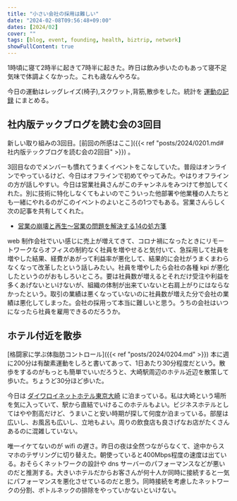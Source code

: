```yaml
---
title: "小さい会社の採用は難しい"
date: "2024-02-08T09:56:48+09:00"
dates: [2024/02]
cover: ""
tags: [blog, event, founding, health, biztrip, network]
showFullContent: true
---
```


1時頃に寝て2時半に起きて7時半に起きた。昨日は飲み歩いたのもあって寝不足気味で体調よくなかった。これも歳なんやろな。

今日の運動はレッグレイズ(椅子),スクワット,背筋,散歩をした。統計を [運動の記録](https://docs.google.com/spreadsheets/d/1bg85QtM-LciUgey8I79uI7vW2PEwsP6TVdeIRVkACBg/edit?usp=sharing) にまとめる。

## 社内版テックブログを読む会の3回目

新しい取り組みの3回目。[前回の所感はここ]({{< ref "posts/2024/0201.md#社内版テックブログを読む会の2回目" >}}) 。

3回目なのでメンバーも慣れてうまくイベントをこなしていた。普段はオンラインでやっているけど、今日はオフラインで初めてやってみた。やはりオフラインの方が話しやすい。今日は営業社員さんがこのチャンネルをみつけて参加してくれた。別に技術に特化しなくてもよいのでこういった他部署や他業種の人たちとも一緒にやれるのがこのイベントのよいところの1つでもある。営業さんらしく次の記事を共有してくれた。

* [営業の崩壊と再生～営業の問題を解決する14の処方箋](https://baigie.me/officialblog/2023/08/28/sales-team-super-phoenix/)

web 制作会社でいい感じに売上が増えてきて、コロナ禍になったときにリモートワークならオフィスの制約なく社員を増やせると気付いて、急採用して社員を増やした結果、経費があがって利益率が悪化して、結果的に会社がうまくまわらなくなって改革したという話しみたい。社員を増やしたら会社の各種 kpi が悪化したというのがおもしろいところ。要は社員数が増えるとそれだけ受注や利益を多くあげないといけないが、組織の体制が出来ていないと右肩上がりにはならなかったという。取引の業績は悪くなっていないのに社員数が増えた分で会社の業績は悪化してしまった。会社の採用って本当に難しいと思う。うちの会社はいつになったら社員を雇用できるのだろうか。

## ホテル付近を散歩

[格闘家に学ぶ体脂肪コントロール]({{< ref "posts/2024/0204.md" >}}) 本に週に200分は有酸素運動をしろと書いてあって、1日あたり30分程度だという。散歩をするのがもっとも簡単でいいだろうと、大崎駅周辺のホテル近辺を散策して歩いた。ちょうど30分ほど歩いた。

今日は [ダイワロイネットホテル東京大崎](https://www.daiwaroynet.jp/osaki/) に泊まっている。私は大崎という場所を気に入っていて、駅から直結でいけるこのホテルもよい。ビジネスホテルとしてはやや割高だけど、うまいこと安い時期が探して何度か泊まっている。部屋は広いし、お風呂も広いし、立地もよい。周りの飲食店も良さげなお店がたくさんあるのに混雑していない。

唯一イケてないのが wifi の遅さ。昨日の夜は全然つながらなくて、途中からスマホのテザリングに切り替えた。朝使っていると400Mbps程度の速度は出ている。おそらくネットワークの設計や dns サーバーのパフォーマンスなどが悪いのだと推測する。大きいホテルだからお客さんが何十人か同時に接続すると一気にパフォーマンスを悪化させているのだと思う。同時接続を考慮したネットワークの分割、ボトルネックの排除をやっていかないといけない。
